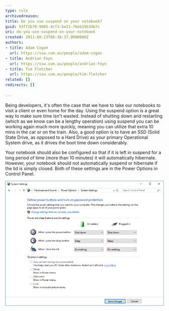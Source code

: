 ```yaml
---
type: rule
archivedreason: 
title: Do you use suspend on your notebook?
guid: 53ff2b79-9005-4cf3-be21-f6eb19b34b7c
uri: do-you-use-suspend-on-your-notebook
created: 2011-08-23T08:38:37.0000000Z
authors:
- title: Adam Cogan
  url: https://ssw.com.au/people/adam-cogan
- title: Andrian Foyn
  url: https://ssw.com.au/people/andrian-foyn
- title: Tim Fletcher
  url: https://ssw.com.au/people/tim-fletcher
related: []
redirects: []

---
```


Being developers, it's often the case that we have to take our notebooks to visit a client or even home for the day. Using the suspend option is a great way to make sure time isn't wasted. Instead of shutting down and restarting (which as we know can be a lengthy operation) using suspend you can be working again much more quickly, meaning you can utilize that extra 10 mins in the car or on the train. Also, a good option is to have an SSD (Solid State Drive, as opposed to a Hard Drive) as your primary Operational System drive, as it drives the boot time down considerably.

<!--endintro-->

Your notebook should also be configured so that if it is left in suspend for a long period of time (more than 10 minutes) it will automatically  hibernate. However, your notebook should not automatically suspend or hibernate if the lid is simply closed. Both of these settings are in the Power Options in Control Panel.



![](PowerOptions.PNG)

